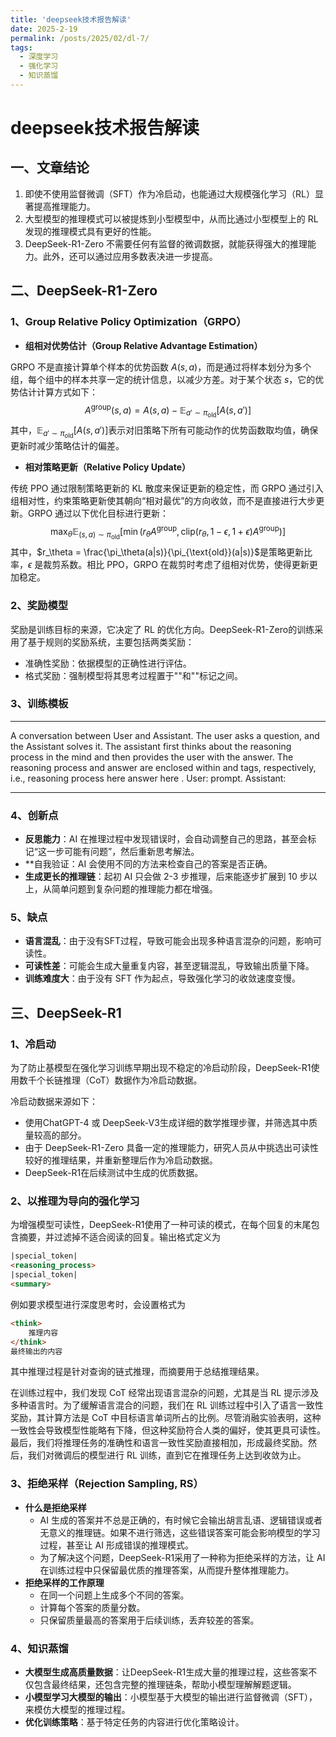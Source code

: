 ```yaml
---
title: 'deepseek技术报告解读'
date: 2025-2-19
permalink: /posts/2025/02/dl-7/
tags:
  - 深度学习
  - 强化学习
  - 知识蒸馏
---
```

# deepseek技术报告解读 #

## 一、文章结论 ##

1.  即使不使用监督微调（SFT）作为冷启动，也能通过大规模强化学习（RL）显著提高推理能力。
2. 大型模型的推理模式可以被提炼到小型模型中，从而比通过小型模型上的 RL 发现的推理模式具有更好的性能。
3. DeepSeek-R1-Zero 不需要任何有监督的微调数据，就能获得强大的推理能力。此外，还可以通过应用多数表决进一步提高。

## 二、DeepSeek-R1-Zero ##

### 1、Group Relative Policy Optimization（GRPO）	 ###

- **组相对优势估计（Group Relative Advantage Estimation）**

GRPO 不是直接计算单个样本的优势函数 $A(s,a)$，而是通过将样本划分为多个组，每个组中的样本共享一定的统计信息，以减少方差。对于某个状态 $s$，它的优势估计计算方式如下：
$$
A^{\text{group}}(s, a) = A(s, a) - \mathbb{E}_{a' \sim \pi_{\text{old}}} [A(s, a')]
$$
其中，$\mathbb{E}_{a' \sim \pi_{\text{old}}} [A(s, a')]$表示对旧策略下所有可能动作的优势函数取均值，确保更新时减少策略估计的偏差。

- **相对策略更新（Relative Policy Update）**

传统 PPO 通过限制策略更新的 KL 散度来保证更新的稳定性，而 GRPO 通过引入组相对性，约束策略更新使其朝向“相对最优”的方向收敛，而不是直接进行大步更新。GRPO 通过以下优化目标进行更新：
$$
\max_{\theta} \mathbb{E}_{(s, a) \sim \pi_{\text{old}}} 
\left[ 
\min\left( r_{\theta} A^{\text{group}}, \text{clip}(r_{\theta}, 1-\epsilon, 1+\epsilon) A^{\text{group}} \right) 
\right]
$$
其中，$r_\theta = \frac{\pi_\theta(a|s)}{\pi_{\text{old}}(a|s)}$是策略更新比率，$\epsilon$ 是裁剪系数。相比 PPO，GRPO 在裁剪时考虑了组相对优势，使得更新更加稳定。

### 2、奖励模型 ###

奖励是训练目标的来源，它决定了 RL 的优化方向。DeepSeek-R1-Zero的训练采用了基于规则的奖励系统，主要包括两类奖励：

- 准确性奖励：依据模型的正确性进行评估。
- 格式奖励：强制模型将其思考过程置于"<think>"和"</think>"标记之间。

### 3、训练模板 ###

------

A conversation between User and Assistant. The user asks a question, and the Assistant solves it. The assistant first thinks about the reasoning process in the mind and then provides the user with the answer. The reasoning process and answer are enclosed within <think> </think> and <answer> </answer> tags, respectively, i.e., <think> reasoning process here </think> <answer> answer here </answer>. User: prompt. Assistant:

------

### 4、创新点 ###

- **反思能力**：AI 在推理过程中发现错误时，会自动调整自己的思路，甚至会标记“这一步可能有问题”，然后重新思考解法。
- **自我验证：AI 会使用不同的方法来检查自己的答案是否正确。
- **生成更长的推理链**：起初 AI 只会做 2-3 步推理，后来能逐步扩展到 10 步以上，从简单问题到复杂问题的推理能力都在增强。

### 5、缺点 ###

- **语言混乱**：由于没有SFT过程，导致可能会出现多种语言混杂的问题，影响可读性。
- **可读性差**：可能会生成大量重复内容，甚至逻辑混乱，导致输出质量下降。
- **训练难度大**：由于没有 SFT 作为起点，导致强化学习的收敛速度变慢。

## 三、DeepSeek-R1 ##

### 1、冷启动 ###

为了防止基模型在强化学习训练早期出现不稳定的冷启动阶段，DeepSeek-R1使用数千个长链推理（CoT）数据作为冷启动数据。

冷启动数据来源如下：

- 使用ChatGPT-4 或 DeepSeek-V3生成详细的数学推理步骤，并筛选其中质量较高的部分。
- 由于 DeepSeek-R1-Zero 具备一定的推理能力，研究人员从中挑选出可读性较好的推理结果，并重新整理后作为冷启动数据。
- DeepSeek-R1在后续测试中生成的优质数据。

### **2、以推理为导向的强化学习** ###

为增强模型可读性，DeepSeek-R1使用了一种可读的模式，在每个回复的末尾包含摘要，并过滤掉不适合阅读的回复。输出格式定义为 

```html
|special_token|
<reasoning_process>
|special_token|
<summary>
```

例如要求模型进行深度思考时，会设置格式为

```html
<think>
	推理内容
</think>
最终输出的内容
```

其中推理过程是针对查询的链式推理，而摘要用于总结推理结果。

在训练过程中，我们发现 CoT 经常出现语言混杂的问题，尤其是当 RL 提示涉及多种语言时。为了缓解语言混合的问题，我们在 RL 训练过程中引入了语言一致性奖励，其计算方法是 CoT 中目标语言单词所占的比例。尽管消融实验表明，这种一致性会导致模型性能略有下降，但这种奖励符合人类的偏好，使其更具可读性。最后，我们将推理任务的准确性和语言一致性奖励直接相加，形成最终奖励。然后，我们对微调后的模型进行 RL 训练，直到它在推理任务上达到收敛为止。

### 3、拒绝采样（Rejection Sampling, RS） ###

- **什么是拒绝采样**
  - AI 生成的答案并不总是正确的，有时候它会输出胡言乱语、逻辑错误或者无意义的推理链。如果不进行筛选，这些错误答案可能会影响模型的学习过程，甚至让 AI 形成错误的推理模式。
  - 为了解决这个问题，DeepSeek-R1采用了一种称为拒绝采样的方法，让 AI 在训练过程中只保留最优质的推理答案，从而提升整体推理能力。
- **拒绝采样的工作原理**
  - 在同一个问题上生成多个不同的答案。
  - 计算每个答案的质量分数。
  - 只保留质量最高的答案用于后续训练，丢弃较差的答案。


### 4、知识蒸馏 ###

- **大模型生成高质量数据**：让DeepSeek-R1生成大量的推理过程，这些答案不仅包含最终结果，还包含完整的推理链条，帮助小模型理解解题逻辑。
- **小模型学习大模型的输出**：小模型基于大模型的输出进行监督微调（SFT），来模仿大模型的推理过程。
- **优化训练策略**：基于特定任务的内容进行优化策略设计。



